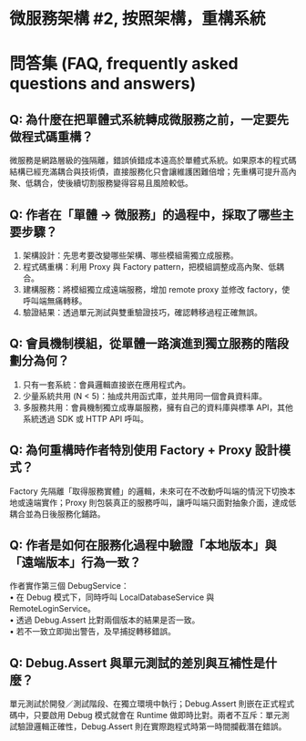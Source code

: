 # 微服務架構 #2, 按照架構，重構系統

# 問答集 (FAQ, frequently asked questions and answers)

## Q: 為什麼在把單體式系統轉成微服務之前，一定要先做程式碼重構？
微服務是網路層級的強隔離，錯誤偵錯成本遠高於單體式系統。如果原本的程式碼結構已經充滿耦合與技術債，直接服務化只會讓維護困難倍增；先重構可提升高內聚、低耦合，使後續切割服務變得容易且風險較低。

## Q: 作者在「單體 → 微服務」的過程中，採取了哪些主要步驟？
1. 架構設計：先思考要改變哪些架構、哪些模組需獨立成服務。  
2. 程式碼重構：利用 Proxy 與 Factory pattern，把模組調整成高內聚、低耦合。  
3. 建構服務：將模組獨立成遠端服務，增加 remote proxy 並修改 factory，使呼叫端無痛轉移。  
4. 驗證結果：透過單元測試與雙重驗證技巧，確認轉移過程正確無誤。

## Q: 會員機制模組，從單體一路演進到獨立服務的階段劃分為何？
1. 只有一套系統：會員邏輯直接嵌在應用程式內。  
2. 少量系統共用 (N < 5)：抽成共用函式庫，並共用同一個會員資料庫。  
3. 多服務共用：會員機制獨立成專屬服務，擁有自己的資料庫與標準 API，其他系統透過 SDK 或 HTTP API 呼叫。

## Q: 為何重構時作者特別使用 Factory + Proxy 設計模式？
Factory 先隔離「取得服務實體」的邏輯，未來可在不改動呼叫端的情況下切換本地或遠端實作；Proxy 則包裝真正的服務呼叫，讓呼叫端只面對抽象介面，達成低耦合並為日後服務化鋪路。

## Q: 作者是如何在服務化過程中驗證「本地版本」與「遠端版本」行為一致？
作者實作第三個 DebugService：  
• 在 Debug 模式下，同時呼叫 LocalDatabaseService 與 RemoteLoginService。  
• 透過 Debug.Assert 比對兩個版本的結果是否一致。  
• 若不一致立即拋出警告，及早捕捉轉移錯誤。

## Q: Debug.Assert 與單元測試的差別與互補性是什麼？
單元測試於開發／測試階段、在獨立環境中執行；Debug.Assert 則嵌在正式程式碼中，只要啟用 Debug 模式就會在 Runtime 做即時比對。兩者不互斥：單元測試驗證邏輯正確性，Debug.Assert 則在實際跑程式時第一時間攔截潛在錯誤。